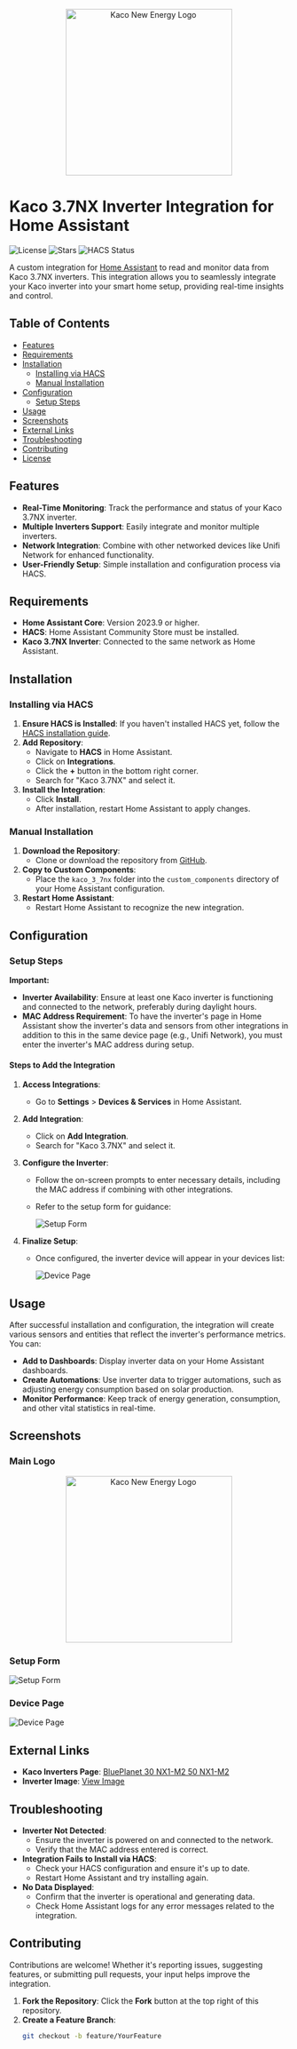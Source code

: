 <p align="center">
  <img src="static/kaco_new_energy_1.png" alt="Kaco New Energy Logo" width="300"/>
</p>

# Kaco 3.7NX Inverter Integration for Home Assistant

![License](https://img.shields.io/github/license/RASBR/kaco)
![Stars](https://img.shields.io/github/stars/RASBR/kaco)
![HACS Status](https://img.shields.io/badge/HACS-Default-orange.svg)

A custom integration for [Home Assistant](https://www.home-assistant.io/) to read and monitor data from Kaco 3.7NX inverters. This integration allows you to seamlessly integrate your Kaco inverter into your smart home setup, providing real-time insights and control.

## Table of Contents

- [Features](#features)
- [Requirements](#requirements)
- [Installation](#installation)
  - [Installing via HACS](#installing-via-hacs)
  - [Manual Installation](#manual-installation)
- [Configuration](#configuration)
  - [Setup Steps](#setup-steps)
- [Usage](#usage)
- [Screenshots](#screenshots)
- [External Links](#external-links)
- [Troubleshooting](#troubleshooting)
- [Contributing](#contributing)
- [License](#license)

## Features

- **Real-Time Monitoring**: Track the performance and status of your Kaco 3.7NX inverter.
- **Multiple Inverters Support**: Easily integrate and monitor multiple inverters.
- **Network Integration**: Combine with other networked devices like Unifi Network for enhanced functionality.
- **User-Friendly Setup**: Simple installation and configuration process via HACS.

## Requirements

- **Home Assistant Core**: Version 2023.9 or higher.
- **HACS**: Home Assistant Community Store must be installed.
- **Kaco 3.7NX Inverter**: Connected to the same network as Home Assistant.

## Installation

### Installing via HACS

1. **Ensure HACS is Installed**: If you haven't installed HACS yet, follow the [HACS installation guide](https://hacs.xyz/docs/installation/prerequisites).
2. **Add Repository**:
   - Navigate to **HACS** in Home Assistant.
   - Click on **Integrations**.
   - Click the **+** button in the bottom right corner.
   - Search for "Kaco 3.7NX" and select it.
3. **Install the Integration**:
   - Click **Install**.
   - After installation, restart Home Assistant to apply changes.

### Manual Installation

1. **Download the Repository**:
   - Clone or download the repository from [GitHub](https://github.com/yourusername/kaco-3-7nx-integration).
2. **Copy to Custom Components**:
   - Place the `kaco_3_7nx` folder into the `custom_components` directory of your Home Assistant configuration.
3. **Restart Home Assistant**:
   - Restart Home Assistant to recognize the new integration.

## Configuration

### Setup Steps

**Important:**

- **Inverter Availability**: Ensure at least one Kaco inverter is functioning and connected to the network, preferably during daylight hours.
- **MAC Address Requirement**: To have the inverter's page in Home Assistant show the inverter's data and sensors from other integrations in addition to this in the same device page (e.g., Unifi Network), you must enter the inverter's MAC address during setup.

#### Steps to Add the Integration

1. **Access Integrations**:
   - Go to **Settings** > **Devices & Services** in Home Assistant.
2. **Add Integration**:
   - Click on **Add Integration**.
   - Search for "Kaco 3.7NX" and select it.
3. **Configure the Inverter**:

   - Follow the on-screen prompts to enter necessary details, including the MAC address if combining with other integrations.
   - Refer to the setup form for guidance:

     ![Setup Form](static/ha_kaco_setup_form.png)

4. **Finalize Setup**:

   - Once configured, the inverter device will appear in your devices list:

     ![Device Page](static/ha_kaco_device_page.png)

## Usage

After successful installation and configuration, the integration will create various sensors and entities that reflect the inverter's performance metrics. You can:

- **Add to Dashboards**: Display inverter data on your Home Assistant dashboards.
- **Create Automations**: Use inverter data to trigger automations, such as adjusting energy consumption based on solar production.
- **Monitor Performance**: Keep track of energy generation, consumption, and other vital statistics in real-time.

## Screenshots

### Main Logo

<p align="center">
  <img src="static/kaco_new_energy_1.png" alt="Kaco New Energy Logo" width="300"/>
</p>

### Setup Form

![Setup Form](static/ha_kaco_setup_form.png)

### Device Page

![Device Page](static/ha_kaco_device_page.png)

## External Links

- **Kaco Inverters Page**: [BluePlanet 30 NX1-M2 50 NX1-M2](https://kaco-newenergy.com/de/produkte/blueplanet-30-nx1-m2-50-nx1-m2)
- **Inverter Image**: [View Image](https://kaco-newenergy.com/index.php?eID=dumpFile&t=p&p=177&token=4c56dcee65385efcf268dbd8692c998ddcf42803)

## Troubleshooting

- **Inverter Not Detected**:
  - Ensure the inverter is powered on and connected to the network.
  - Verify that the MAC address entered is correct.
- **Integration Fails to Install via HACS**:
  - Check your HACS configuration and ensure it's up to date.
  - Restart Home Assistant and try installing again.
- **No Data Displayed**:
  - Confirm that the inverter is operational and generating data.
  - Check Home Assistant logs for any error messages related to the integration.

## Contributing

Contributions are welcome! Whether it's reporting issues, suggesting features, or submitting pull requests, your input helps improve the integration.

1. **Fork the Repository**: Click the **Fork** button at the top right of this repository.
2. **Create a Feature Branch**:
   ```bash
   git checkout -b feature/YourFeature
   ```
